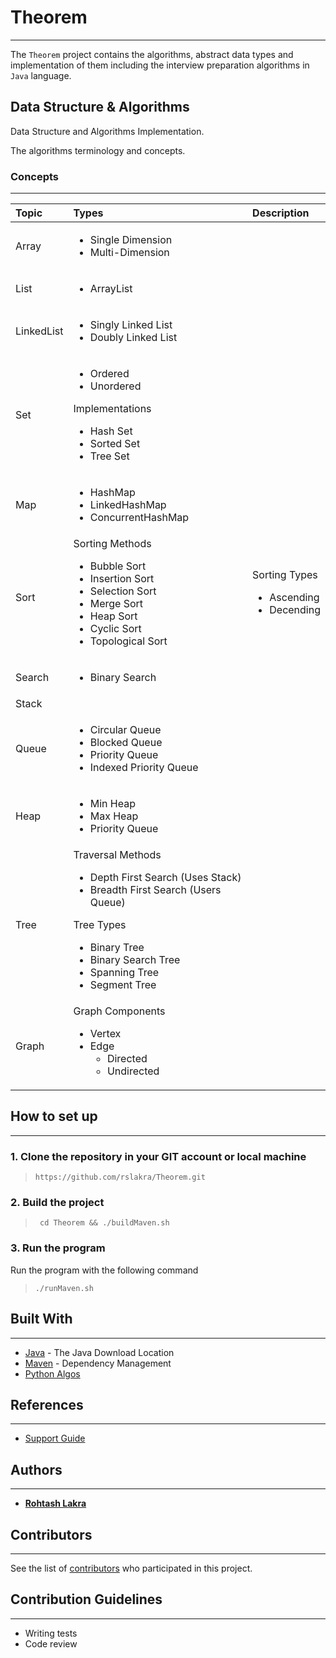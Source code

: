 # Theorem

---

The ```Theorem``` project contains the algorithms, abstract data types and implementation of them including the
interview preparation algorithms in ```Java``` language.


## Data Structure & Algorithms

Data Structure and Algorithms Implementation.

The algorithms terminology and concepts.

### Concepts

---

| Topic      | Types                                                                                                                                                                                                                         | Description                                                 |
|:-----------|:------------------------------------------------------------------------------------------------------------------------------------------------------------------------------------------------------------------------------|:------------------------------------------------------------|
| Array      | <ul><li>Single Dimension</li><li>Multi-Dimension</li></ul>                                                                                                                                                                    |                                                             |
| List       | <ul><li>ArrayList</li></ul>                                                                                                                                                                                                   |                                                             |
| LinkedList | <ul><li>Singly Linked List</li><li>Doubly Linked List</li></ul>                                                                                                                                                               |                                                             |
| Set        | <ul><li>Ordered</li><li>Unordered</li></ul> Implementations <ul><li>Hash Set</li><li>Sorted Set</li><li>Tree Set</li></ul>                                                                                                    |                                                             |
| Map        | <ul><li>HashMap</li><li>LinkedHashMap</li><li>ConcurrentHashMap</li></ul>                                                                                                                                                     |                                                             |
| Sort       | Sorting Methods <ul><li>Bubble Sort</li><li>Insertion Sort</li><li>Selection Sort</li><li>Merge Sort</li><li>Heap Sort</li><li>Cyclic Sort</li><li>Topological Sort</li></ul>                                                 | Sorting Types <ul><li>Ascending</li><li>Decending</li></ul> |
| Search     | <ul><li>Binary Search</li></ul>                                                                                                                                                                                               |                                                             |
| Stack      |                                                                                                                                                                                                                               |                                                             |
| Queue      | <ul><li>Circular Queue</li><li>Blocked Queue</li><li>Priority Queue</li><li>Indexed Priority Queue</li></ul>                                                                                                                  |                                                             |
| Heap       | <ul><li>Min Heap</li><li>Max Heap</li><li>Priority Queue</li></ul>                                                                                                                                                            |                                                             |
| Tree       | Traversal Methods <ul><li>Depth First Search (Uses Stack)</li><li>Breadth First Search (Users Queue)</li></ul> Tree Types <ul><li>Binary Tree</li><li>Binary Search Tree</li><li>Spanning Tree</li><li>Segment Tree</li></ul> |                                                             |
| Graph      | Graph Components <ul><li>Vertex</li><li>Edge<ul><li>Directed</li><li>Undirected</li></ul></li></ul>                                                                                                                           |                                                             |

## How to set up

---

### 1. Clone the repository in your GIT account or local machine

> ```https://github.com/rslakra/Theorem.git```

### 2. Build the project

> ``` cd Theorem && ./buildMaven.sh```

### 3. Run the program

Run the program with the following command

> ```./runMaven.sh```

## Built With

---

* [Java](https://www.java.com/en/download/mac_download.jsp) - The Java Download Location
* [Maven](https://maven.apache.org/) - Dependency Management
* [Python Algos](./pytheorem/README.md)

## References

---

- [Support Guide](https://devamatre.atlassian.net/wiki/spaces/DEVAMATRE/pages)


## Authors

---

* [**Rohtash Lakra**](https://github.com/rslakra)

## Contributors

---

See the list of [contributors](https://github.com/rslakra/Theorem.git/contributors) who participated in this project.

## Contribution Guidelines

---

* Writing tests
* Code review